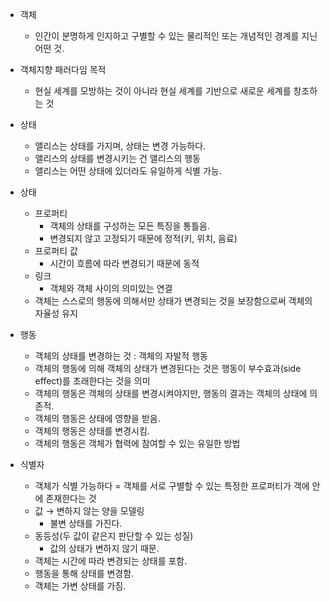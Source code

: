 - 객체
    - 인간이 분명하게 인지하고 구별할 수 있는 물리적인 또는 개념적인 경계를 지닌 어떤 것.

- 객체지향 패러다임 목적
    - 현실 세계를 모방하는 것이 아니라 현실 세계를 기반으로 새로운 세계를 창조하는 것

- 상태
    - 앨리스는 상태를 가지며, 상태는 변경 가능하다.
    - 앨리스의 상태를 변경시키는 건 앨리스의 행동
    - 앨리스는 어떤 상태에 있더라도 유일하게 식별 가능.

- 상태
    - 프로퍼티
        - 객체의 상태를 구성하는 모든 특징을 통틀음.
        - 변경되지 않고 고정되기 때문에 정적(키, 위치, 음료)
    - 프로퍼티 값
        - 시간이 흐름에 따라 변경되기 때문에 동적
    - 링크
        - 객체와 객체 사이의 의미있는 연결
    - 객체는 스스로의 행동에 의해서만 상태가 변경되는 것을 보장함으로써 객체의 자율성 유지
    
- 행동
    - 객체의 상태를 변경하는 것 : 객체의 자발적 행동
    - 객체의 행동에 의해 객체의 상태가 변경된다는 것은 행동이 부수효과(side effect)를 초래한다는 것을 의미
    - 객체의 행동은 객체의 상태를 변경시켜야지만, 행동의 결과는 객체의 상태에 의존적.
    - 객체의 행동은 상태에 영향을 받음.
    - 객체의 행동은 상태를 변경시킴.
    - 객체의 행동은 객체가 협력에 참여할 수 있는 유일한 방법
    
- 식별자
    - 객체가 식별 가능하다 = 객체를 서로 구별할 수 있는 특정한 프로퍼티가 객에 안에 존재한다는 것
    - 값 → 변하지 않는 양을 모델링
        - 불변 상태를 가진다.
    - 동등성(두 값이 같은지 판단할 수 있는 성질)
        - 값의 상태가 변하지 않기 때문.
    - 객체는 시간에 따라 변경되는 상태를 포함.
    - 행동을 통해 상태를 변경함.
    - 객체는 가변 상태를 가짐.